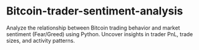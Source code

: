 # Bitcoin-trader-sentiment-analysis
Analyze the relationship between Bitcoin trading behavior and market sentiment (Fear/Greed) using Python. Uncover insights in trader PnL, trade sizes, and activity patterns.
